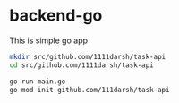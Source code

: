 # backend-go
This is simple go app
```bash
mkdir src/github.com/1111darsh/task-api
cd src/github.com/1111darsh/task-api

go run main.go
go mod init github.com/111darsh/task-api

```